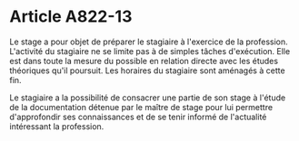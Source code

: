 # Article A822-13

<p> 					Le stage a pour objet de préparer le stagiaire à l'exercice de la profession. L'activité du stagiaire ne se limite pas à de simples tâches d'exécution. Elle est dans toute la mesure du possible en relation directe avec les études théoriques qu'il poursuit. Les horaires du stagiaire sont aménagés à cette fin.</p><p>Le stagiaire a la possibilité de consacrer une partie de son stage à l'étude de la documentation détenue par le maître de stage pour lui permettre d'approfondir ses connaissances et de se tenir informé de l'actualité intéressant la profession.<br/></p>